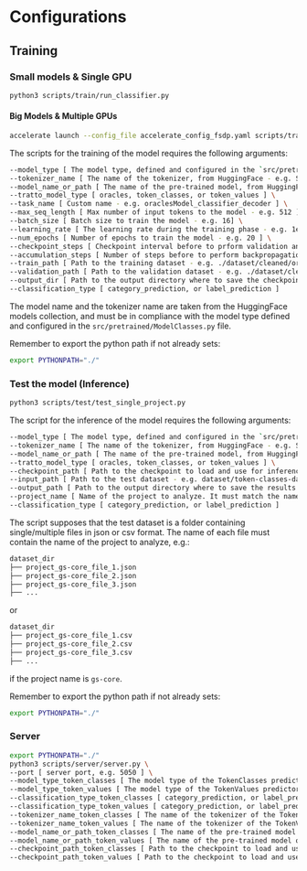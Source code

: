 # Configurations
## Training
### Small models & Single GPU
```bash
python3 scripts/train/run_classifier.py
```
#### Big Models & Multiple GPUs

```bash
accelerate launch --config_file accelerate_config_fsdp.yaml scripts/train/run_classifier_accelerate.py
```
The scripts for the training of the model requires the following arguments:
```bash
--model_type [ The model type, defined and configured in the `src/pretrained/ModelClasses.py` file - e.g. codet5+ ] \
--tokenizer_name [ The name of the tokenizer, from HuggingFace - e.g. Salesforce/codet5p-770m ] \
--model_name_or_path [ The name of the pre-trained model, from HuggingFace - e.g. Salesforce/codet5p-770m ] \
--tratto_model_type [ oracles, token_classes, or token_values ] \
--task_name [ Custom name - e.g. oraclesModel_classifier_decoder ] \
--max_seq_length [ Max number of input tokens to the model - e.g. 512 ] \
--batch_size [ Batch size to train the model - e.g. 16] \
--learning_rate [ The learning rate during the training phase - e.g. 1e-5 ] \
--num_epochs [ Number of epochs to train the model - e.g. 20 ] \
--checkpoint_steps [ Checkpoint interval before to prform validation and save current model state - e.g. 500 ] \
--accumulation_steps [ Number of steps before to perform backpropagation - e.g. 1 ] \
--train_path [ Path to the training dataset - e.g. ./dataset/cleaned/oracles-dataset-train/csv ] \
--validation_path [ Path to the validation dataset - e.g. ./dataset/cleaned/oracles-dataset-validation/csv ] \
--output_dir [ Path to the output directory where to save the checkpoints - e.g. ./output_oracles_model_decoder_label_770 ] \
--classification_type [ category_prediction, or label_prediction ]
```
The model name and the tokenizer name are taken from the HuggingFace models collection, and must be in compliance with 
the model type defined and configured in the `src/pretrained/ModelClasses.py` file.

Remember to export the python path if not already sets:
```bash
export PYTHONPATH="./"
```
### Test the model (Inference)
```bash
python3 scripts/test/test_single_project.py
```
The script for the inference of the model requires the following arguments:
```bash
--model_type [ The model type, defined and configured in the `src/pretrained/ModelClasses.py` file - e.g. codet5+ ] \
--tokenizer_name [ The name of the tokenizer, from HuggingFace - e.g. Salesforce/codet5p-770m ] \
--model_name_or_path [ The name of the pre-trained model, from HuggingFace - e.g. Salesforce/codet5p-770m ] \
--tratto_model_type [ oracles, token_classes, or token_values ] \
--checkpoint_path [ Path to the checkpoint to load and use for inference - e.g. checkpoints/token-classes-checkpoint/classes_decoder_category_770/pytorch_model.bin ] \
--input_path [ Path to the test dataset - e.g. dataset/token-classes-dataset] \
--output_path [ Path to the output directory where to save the results of the test - test_token_classes_decoder_category_770 ] \
--project_name [ Name of the project to analyze. It must match the name on the dataset to load - e.g. gs-core ] \
--classification_type [ category_prediction, or label_prediction ]
```
The script supposes that the test dataset is a folder containing single/multiple files in json or csv format.
The name of each file must contain the name of the project to analyze, e.g.:
```bash
dataset_dir
├── project_gs-core_file_1.json
├── project_gs-core_file_2.json
├── project_gs-core_file_3.json
├── ...
```
or
```bash
dataset_dir
├── project_gs-core_file_1.csv
├── project_gs-core_file_2.csv
├── project_gs-core_file_3.csv
├── ...
```
if the project name is `gs-core`.

Remember to export the python path if not already sets:
```bash
export PYTHONPATH="./"
```
### Server
```bash
export PYTHONPATH="./"
python3 scripts/server/server.py \
--port [ server port, e.g. 5050 ] \
--model_type_token_classes [ The model type of the TokenClasses predictor, defined and configured in the `src/pretrained/ModelClasses.py` file - e.g. codet5+ ] \
--model_type_token_values [ The model type of the TokenValues predictor, defined and configured in the `src/pretrained/ModelClasses.py` file - e.g. codet5+ ] \
--classification_type_token_classes [ category_prediction, or label_prediction ] \
--classification_type_token_values [ category_prediction, or label_prediction ] \
--tokenizer_name_token_classes [ The name of the tokenizer of the TokenClass predictor, from HuggingFace - e.g. Salesforce/codet5p-770m ] \
--tokenizer_name_token_values [ The name of the tokenizer of the TokenValues predictor, from HuggingFace - e.g. Salesforce/codet5p-770m ] \
--model_name_or_path_token_classes [ The name of the pre-trained model of the TokenClass predictor, from HuggingFace - e.g. Salesforce/codet5p-770m ] \
--model_name_or_path_token_values [ The name of the pre-trained model of the TokenValues predictor, from HuggingFace - e.g. Salesforce/codet5p-770m ] \
--checkpoint_path_token_classes [ Path to the checkpoint to load and use for the TokenClasses predictor - e.g. checkpoints/token-classes-checkpoint/pytorch_model.bin ] \
--checkpoint_path_token_values [ Path to the checkpoint to load and use for the TokenValues predictor - e.g. checkpoints/token-values-checkpoint/pytorch_model.bin ]
```
